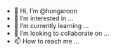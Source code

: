 - 👋 Hi, I’m @hongaroon
- 👀 I’m interested in ...
- 🌱 I’m currently learning ...
- 💞️ I’m looking to collaborate on ...
- 📫 How to reach me ...

<!---
hongaroon/hongaroon is a ✨ special ✨ repository because its `README.md` (this file) appears on your GitHub profile.
You can click the Preview link to take a look at your changes.
--->
